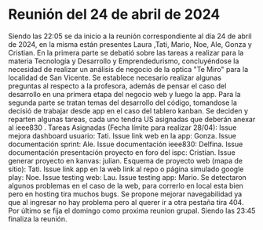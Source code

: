 # Reunión del 24 de abril de 2024
Siendo las 22:05 se da inicio a la reunión correspondiente al día 24 de abril de 2024, en la misma están presentes Laura ,Tati, Mario, Noe, Ale, Gonza y Cristian.
En la primera parte se debatió sobre las tareas a realizar para la materia Tecnología y Desarrollo y Emprendedurismo, concluyéndose la necesidad de realizar un análisis de negocio de la optica "Te Miro" para la localidad de San Vicente. Se establece necesario realizar algunas preguntas al respecto a la profesora, además de pensar el caso del desarrollo en una primera etapa del negocio web y luego la app.
Para la segunda parte se tratan temas del desarrollo del código, tomandose la decisió de trabajar desde app en el caso del tablero kanban. Se deciden y reparten algunas tareas, cada uno tendra US asignadas que deberán anexar al ieee830 .
Tareas Asignadas (Fecha límite para realizar 28/04):
Issue mejora dashboard usuario: Tati.
Issue link web en la app: Gonza.
Issue documentación sprint: Ale.
Issue documentación ieee830: Delfina.
Issue documentación presentación proyecto en foro del ispc: Cristian.
Issue generar proyecto en kanvas: julian.
Esquema de proyecto web (mapa de sitio): Tati.
Issue link app en la web link al repo o página simulado google play: Noe. 
Issue testing web:  Lau.
Issue testing app: Mario.
Se detectaron algunos problemas en el caso de la web, para correrlo en local esta bien pero en hosting tira muchos bugs.
Se propone mejorar navegabilidad ya que al ingresar no hay problema pero al querer ir a otra pestaña tira 404.
Por último se fija el domingo como proxima reunion grupal.
Siendo las 23:45 finaliza la reunión. 

